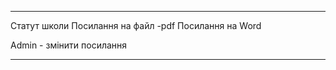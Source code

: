 ______________________________________
Статут школи
   Посилання на файл -pdf
   Посилання на Word 

 Admin - змінити посилання
______________________________________
